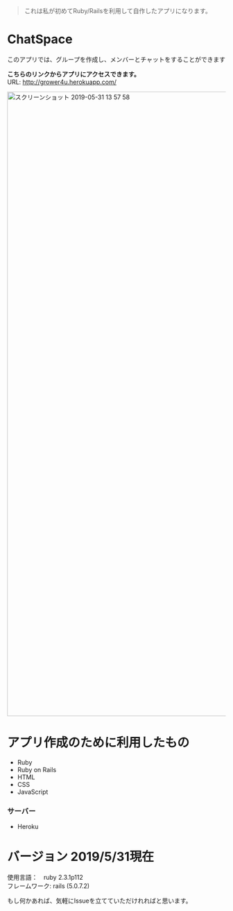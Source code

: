 >これは私が初めてRuby/Railsを利用して自作したアプリになります。<br>

# ChatSpace
このアプリでは、グループを作成し、メンバーとチャットをすることができます<br>

<strong>こちらのリンクからアプリにアクセスできます。</strong><br>
URL: http://grower4u.herokuapp.com/ <br>

<img width="1440" alt="スクリーンショット 2019-05-31 13 57 58" src="https://user-images.githubusercontent.com/35527421/58682586-216e4880-83ac-11e9-8b8f-993a46b6d8a6.png">

# アプリ作成のために利用したもの
- Ruby
- Ruby on Rails
- HTML
- CSS
- JavaScript
### サーバー
- Heroku

# バージョン 2019/5/31現在
使用言語：　ruby 2.3.1p112<br>
フレームワーク: rails (5.0.7.2)<br>


もし何かあれば、気軽にIssueを立てていただけれればと思います。<br>
